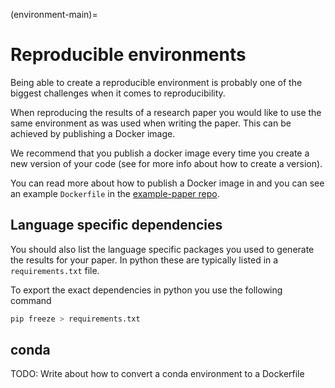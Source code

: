 (environment-main)=
# Reproducible environments

Being able to create a reproducible environment is probably one of the biggest challenges when it comes to reproducibility.

When reproducing the results of a research paper you would like to use the same environment as was used when writing the paper. This can be achieved by publishing a Docker image.

We recommend that you publish a docker image every time you create a new version of your code (see [](#version-control-tag) for more info about how to create a version).

You can read more about how to publish a Docker image in [](#publish-docker) and you can see an example `Dockerfile` in the [example-paper repo](https://github.com/scientificcomputing/example-paper/blob/main/docker/Dockerfile).


## Language specific dependencies
You should also list the language specific packages you used to generate the results for your paper. In python these are typically listed in a `requirements.txt` file.

To export the exact dependencies in python you use the following command
```bash
pip freeze > requirements.txt
```

## conda
TODO: Write about how to convert a conda environment to a Dockerfile
